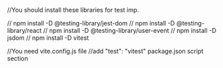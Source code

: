 //You should install these libraries for test imp.

// npm install -D @testing-library/jest-dom
// npm install -D @testing-library/react
// npm install -D @testing-library/user-event
// npm install -D jsdom
// npm install -D vitest

//You need vite.config.js file
//add "test": "vitest" package.json script section
